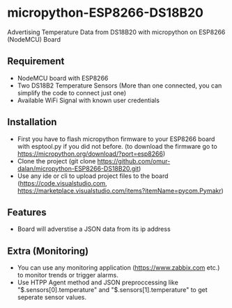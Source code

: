 # micropython-ESP8266-DS18B20
Advertising Temperature Data from DS18B20 with micropython on ESP8266 (NodeMCU) Board

## Requirement

* NodeMCU board with ESP8266
* Two DS18B2 Temperature Sensors (More than one connected, you can simplify the code to connect just one)
* Available WiFi Signal with known user credentials

## Installation

* First you have to flash micropython firmware to your ESP8266 board with esptool.py if you did not before. (to download the firmware go to https://micropython.org/download/?port=esp8266)
* Clone the project (git clone https://github.com/omur-dalan/micropython-ESP8266-DS18B20.git)
* Use any ide or cli to upload project files to the board (https://code.visualstudio.com, https://marketplace.visualstudio.com/items?itemName=pycom.Pymakr)

## Features

* Board will adverstise a JSON data from its ip address

## Extra (Monitoring)

* You can use any monitoring application (https://www.zabbix.com etc.) to monitor trends or trigger alarms.
* Use HTPP Agent method and JSON preproccessing like "$.sensors[0].temperature" and "$.sensors[1].temperature" to get seperate sensor values.
